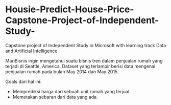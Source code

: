 # Housie-Predict-House-Price-Capstone-Project-of-Independent-Study-
Capstone project of Independent Study in Microsoft with learning track Data and Artificial Intelligence


MariBisnis ingin mengetahui suatu bisnis tren dalam penjualan rumah yang terjadi di Seattle, America. Dataset yang terlampir berisi data mengenai penjualan rumah pada bulan May 2014 dan May 2015.

Goals dari hal ini:
- Memprediksi harga dari sebuah unit rumah yang terjual.
- Memetakan sebaran dari data yang ada.
